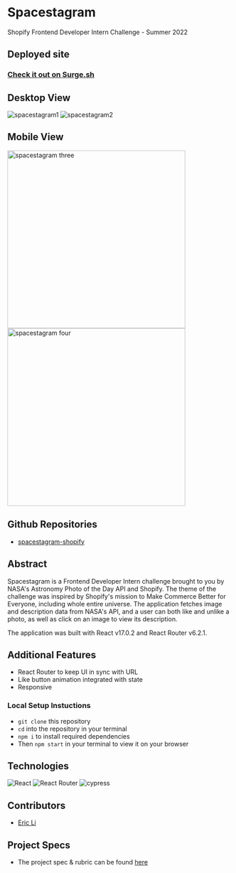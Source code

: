 # Spacestagram
Shopify Frontend Developer Intern Challenge - Summer 2022
## Deployed site
### [Check it out on Surge.sh](https://spacestagram-shopify.surge.sh/)

## Desktop View
![spacestagram1](https://user-images.githubusercontent.com/75854628/149461843-743d46fc-151a-41a9-87c8-15ce21f9835d.png)
![spacestagram2](https://user-images.githubusercontent.com/75854628/149461956-6e44c7ff-6ff9-41b5-b4a2-bfe99dadef12.png)

## Mobile View
<p float="left">
  <img alt="spacestagram three" src="https://user-images.githubusercontent.com/75854628/149462179-58d22bb5-3ba6-460d-b5e5-8a26fe9857bf.png" width="400" />
  <img alt="spacestagram four" src="https://user-images.githubusercontent.com/75854628/149462231-06ffa7f0-6a26-4fdf-bcc5-bb5bbab03764.png" width="400" />
</p>

## Github Repositories
- [spacestagram-shopify](https://github.com/dorifuto-dev/spacestagram-shopify)

## Abstract
  Spacestagram is a Frontend Developer Intern challenge brought to you by NASA's Astronomy Photo of the Day API and Shopify. The theme of the challenge was inspired by Shopify's mission to Make Commerce Better for Everyone, including whole entire universe. The application fetches image and description data from NASA's API, and a user can both like and unlike a photo, as well as click on an image to view its description.
 
  The application was built with React v17.0.2 and React Router v6.2.1. 
  
## Additional Features
- React Router to keep UI in sync with URL
- Like button animation integrated with state
- Responsive

### Local Setup Instuctions
- `git clone` this repository
- `cd` into the repository in your terminal
- `npm i` to install required dependencies
- Then `npm start` in your terminal to view it on your browser

## Technologies
![React](https://img.shields.io/badge/react-%2320232a.svg?style=for-the-badge&logo=react&logoColor=%2361DAFB)
![React Router](https://img.shields.io/badge/React_Router-CA4245?style=for-the-badge&logo=react-router&logoColor=white)
![cypress](https://img.shields.io/badge/-cypress-%23E5E5E5?style=for-the-badge&logo=cypress&logoColor=058a5e)

## Contributors
- [Eric Li](https://github.com/dorifuto-dev) 

## Project Specs
  - The project spec & rubric can be found [here](https://docs.google.com/document/d/13zXpyrC2yGxoLXKktxw2VJG2Jw8SdUfliLM-bYQLjqE/edit)

